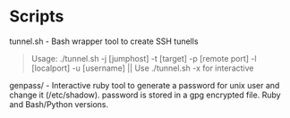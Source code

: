 Scripts
=======

tunnel.sh - Bash wrapper tool to create SSH tunells

> Usage: ./tunnel.sh -j [jumphost] -t [target] -p [remote port] -l [localport] -u [username] || Use ./tunnel.sh -x for interactive

genpass/ - Interactive ruby tool to generate a password for unix user and change it (/etc/shadow). password is stored in a gpg encrypted file. Ruby and Bash/Python versions.
